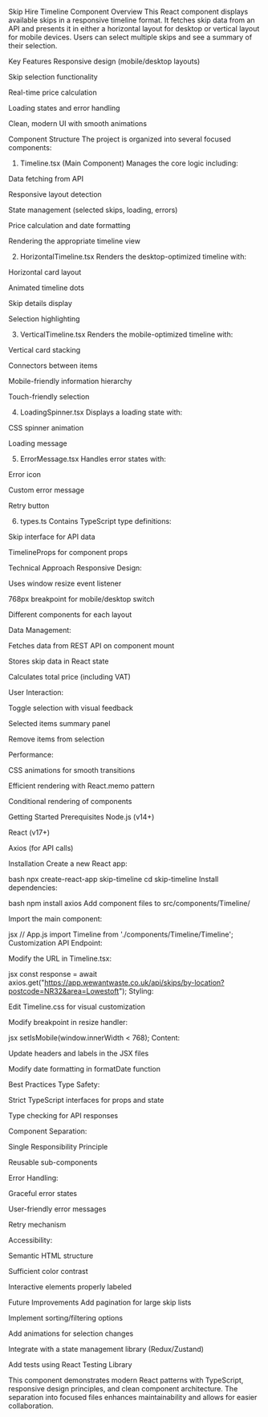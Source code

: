 Skip Hire Timeline Component
Overview
This React component displays available skips in a responsive timeline format. It fetches skip data from an API and presents it in either a horizontal layout for desktop or vertical layout for mobile devices. Users can select multiple skips and see a summary of their selection.

Key Features
Responsive design (mobile/desktop layouts)

Skip selection functionality

Real-time price calculation

Loading states and error handling

Clean, modern UI with smooth animations

Component Structure
The project is organized into several focused components:

1. Timeline.tsx (Main Component)
Manages the core logic including:

Data fetching from API

Responsive layout detection

State management (selected skips, loading, errors)

Price calculation and date formatting

Rendering the appropriate timeline view

2. HorizontalTimeline.tsx
Renders the desktop-optimized timeline with:

Horizontal card layout

Animated timeline dots

Skip details display

Selection highlighting

3. VerticalTimeline.tsx
Renders the mobile-optimized timeline with:

Vertical card stacking

Connectors between items

Mobile-friendly information hierarchy

Touch-friendly selection

4. LoadingSpinner.tsx
Displays a loading state with:

CSS spinner animation

Loading message

5. ErrorMessage.tsx
Handles error states with:

Error icon

Custom error message

Retry button

6. types.ts
Contains TypeScript type definitions:

Skip interface for API data

TimelineProps for component props

Technical Approach
Responsive Design:

Uses window resize event listener

768px breakpoint for mobile/desktop switch

Different components for each layout

Data Management:

Fetches data from REST API on component mount

Stores skip data in React state

Calculates total price (including VAT)

User Interaction:

Toggle selection with visual feedback

Selected items summary panel

Remove items from selection

Performance:

CSS animations for smooth transitions

Efficient rendering with React.memo pattern

Conditional rendering of components

Getting Started
Prerequisites
Node.js (v14+)

React (v17+)

Axios (for API calls)

Installation
Create a new React app:

bash
npx create-react-app skip-timeline
cd skip-timeline
Install dependencies:

bash
npm install axios
Add component files to src/components/Timeline/

Import the main component:

jsx
// App.js
import Timeline from './components/Timeline/Timeline';
Customization
API Endpoint:

Modify the URL in Timeline.tsx:

jsx
const response = await axios.get("https://app.wewantwaste.co.uk/api/skips/by-location?postcode=NR32&area=Lowestoft");
Styling:

Edit Timeline.css for visual customization

Modify breakpoint in resize handler:

jsx
setIsMobile(window.innerWidth < 768);
Content:

Update headers and labels in the JSX files

Modify date formatting in formatDate function

Best Practices
Type Safety:

Strict TypeScript interfaces for props and state

Type checking for API responses

Component Separation:

Single Responsibility Principle

Reusable sub-components

Error Handling:

Graceful error states

User-friendly error messages

Retry mechanism

Accessibility:

Semantic HTML structure

Sufficient color contrast

Interactive elements properly labeled

Future Improvements
Add pagination for large skip lists

Implement sorting/filtering options

Add animations for selection changes

Integrate with a state management library (Redux/Zustand)

Add tests using React Testing Library

This component demonstrates modern React patterns with TypeScript, responsive design principles, and clean component architecture. The separation into focused files enhances maintainability and allows for easier collaboration.

